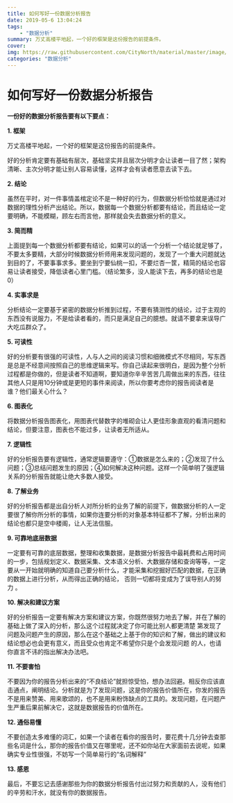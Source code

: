 ```yaml
---
title: 如何写好一份数据分析报告
date: 2019-05-6 13:04:24
tags: 
	- "数据分析"
summary: 万丈高楼平地起，一个好的框架是这份报告的前提条件。
cover: 
img: https://raw.githubusercontent.com/CityNorth/material/master/image/baogao.png
categories: "数据分析"
---
```


如何写好一份数据分析报告
=============== 

**一份好的数据分析报告要有以下要点：**

**1. 框架**

万丈高楼平地起，一个好的框架是这份报告的前提条件。

好的分析肯定要有基础有层次，基础坚实并且层次分明才会让读者一目了然；架构清晰、主次分明才能让别人容易读懂，这样才会有读者愿意去读下去。

**2. 结论**

虽然在平时，对一件事情盖棺定论不是一种好的行为，但数据分析恰恰就是通过对数据的理性分析产出结论。所以，数据每一个数据分析都要有结论，而且结论一定要明确，不能模糊，顾左右而言他，那样就会失去数据分析的意义。

**3. 简而精**

上面提到每一个数据分析都要有结论，如果可以的话一个分析一个结论就足够了，不要太多要精，大部分时候数据分析师用来发现问题的，发现了一个重大问题就达到目的了，不要事事求多。要坐到宁要仙桃一扣，不要烂杏一筐，精简的结论也容易让读者接受，降低读者心里门槛。（结论繁多，没人能读下去，再多的结论也是0）

**4. 实事求是**

分析结论一定要基于紧密的数据分析推到过程，不要有猜测性的结论，过于主观的东西没有说服力，不是给读者看的，而只是满足自己的臆想。就请不要拿来误导广大吃瓜群众了。

**5. 可读性**

好的分析要有很强的可读性，人与人之间的阅读习惯和细微模式不尽相同，写东西是总是不经意间按照自己的思维逻辑来写。你自己读起来很明白，是因为整个分析过程都是你做的，但是读者不知道啊，要知道你辛辛苦苦几周做出来的东西，往往其他人只是用10分钟或是更短的事件来阅读，所以你要考虑你的报告阅读者是谁？他们最关心什么？

**6. 图表化**

将数据分析报告图表化，用图表代替数字的堆砌会让人更佳形象直观的看清问题和结论，但要注意，图表也不能过多，让读者无所适从。

**7. 逻辑性**

好的分析报告要有逻辑性，通常逻辑要遵守：①数据是怎么来的；②发现了什么问题；③总结问题发生的原因；④如何解决这种问题。这样一个简单明了强逻辑关系的分析报告就能让绝大多数人接受。

**8. 了解业务**

好的分析报告都是出自分析人对所分析的业务了解的前提下，做数据分析的人一定要很了解你所分析的事情，如果你连要分析的对象基本特征都不了解，分析出来的结论也都只是空中楼阁，让人无法信服。

**9. 可靠地底层数据**

一定要有可靠的底层数据，整理和收集数据，是数据分析报告中最耗费和占用时间的一步，包括规划定义、数据采集、文本语义分析、大数据存储和查询等等，一定要从一开始就明确的知道自己要分析什么，才能采集和挖掘好匹配的数据，在正确的数据上进行分析，从而得出正确的结论， 否则一切都将变成为了误导别人的努力 。

**10. 解决和建议方案**

好的分析报告一定要有解决方案和建议方案，你既然很努力地去了解，并在了解的基础上做了深入的分析，那么这个过程就决定了你可能比别人都更清楚 第发现了问题及问题产生的原因，那么在这个基础之上基于你的知识和了解，做出的建议和结论想必也会更有意义，而且受众也肯定不希望你只是个会发现问题 的人，也请你直言不讳的指出解决办法吧。

**11. 不要害怕**

不要因为你的报告分析出来的“不良结论”就担惊受怕，想办法回避。相反你应该直击通点，阐明结论。分析就是为了发现问题，这是你的报告价值所在，你发的报告不是用来赞美、用来歌颂的，也不是用来粉饰缺点的工具的。发现问题，在问题产生严重后果前解决它，这就是数据报告的价值所在。

**12. 通俗易懂**

不要创造太多难懂的词汇，如果一个读者在看你的报告时，要花费十几分钟去查那些名词是什么，那你的报告价值又在哪里呢，还不如你站在大家面前去说呢，如果确实专业性很强，不妨写一个简单易行的“名词解释”

**13. 感恩**

最后，不要忘记去感谢那些为你的数据分析报告付出过努力和贡献的人，没有他们的辛劳和汗水，就没有你的数据报告。
